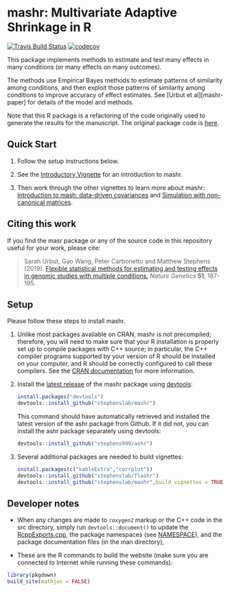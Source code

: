 # mashr: Multivariate Adaptive Shrinkage in R

[![Travis Build Status](https://travis-ci.org/stephenslab/mashr.svg?branch=master)](https://travis-ci.org/stephenslab/mashr)
[![codecov](https://codecov.io/gh/stephenslab/mashr/branch/master/graph/badge.svg)](https://codecov.io/gh/stephenslab/mashr)

This package implements methods to estimate and test many effects in
many conditions (or many effects on many outcomes).

The methods use Empirical Bayes methods to estimate patterns of
similarity among conditions, and then exploit those patterns of
similarity among conditions to improve accuracy of effect estimates.
See [Urbut et al][mashr-paper] for details of the model and methods.

Note that this R package is a refactoring of the code originally used
to generate the results for the manuscript. The original package code is
[here](http://github.com/stephenslab/mashr-paper).

## Quick Start

1. Follow the setup instructions below.

2. See the [Introductory
Vignette](https://stephenslab.github.io/mashr/articles/intro_mash.html) for an
introduction to mashr.

3. Then work through the other vignettes to learn more about mashr:
[Introduction to mash: data-driven
covariances](https://stephenslab.github.io/mashr/articles/intro_mash_dd.html)
and [Simulation with non-canonical
matrices](https://stephenslab.github.io/mashr/articles/simulate_noncanon.html).

## Citing this work

If you find the masr package or any of the source code in this
repository useful for your work, please cite:

> Sarah Urbut, Gao Wang, Peter Carbonetto and Matthew Stephens
> (2019). [Flexible statistical methods for estimating and testing effects in genomic studies with multiple conditions.][mash-paper]
> *Nature Genetics* **51**, 187-195.

## Setup

Please follow these steps to install mashr.

1. Unlike most packages available on CRAN, mashr is not precompiled;
   therefore, you will need to make sure that your R installation is
   properly set up to compile packages with C++ source; in particular,
   the C++ compiler programs supported by your version of R should be
   installed on your computer, and R should be correctly configured to
   call these compilers. See the [CRAN documentation][cran-docs]
   for more information.
   
2. Install the [latest release][mashr-release-latest] of the mashr
   package using [devtools][devtools]:

    ```R
    install.packages("devtools")
    devtools::install_github("stephenslab/mashr")
    ```
   
   This command should have automatically retrieved and installed the
   latest version of the ashr package from Github. If it did not, you
   can install the ashr package separately using devtools:

   ```R
   devtools::install_github("stephens999/ashr")
   ```

3. Several additional packages are needed to build vignettes:

   ```R
   install.packages(c("kableExtra","corrplot"))
   devtools::install_github("stephenslab/flashr")
   devtools::install_github("stephenslab/mashr",build_vignettes = TRUE)
   ```

## Developer notes

+ When any changes are made to `roxygen2` markup or the C++ code in
the src directory, simply run `devtools::document()` to update
the [RcppExports.cpp](src/RcppExports.cpp), the package namespaces
(see [NAMESPACE](NAMESPACE)), and the package documentation files (in
the man directory),

+ These are the R commands to build the website (make sure you are
connected to Internet while running these commands):

```R
library(pkgdown)
build_site(mathjax = FALSE)
```

[cran-docs]: https://cran.r-project.org/manuals.html
[mash-paper]: https://doi.org/10.1038/s41588-018-0268-8
[mashr-release-latest]: https://github.com/stephenslab/mashr/releases/tag/v0.2-9
[devtools]: https://github.com/r-lib/devtools

